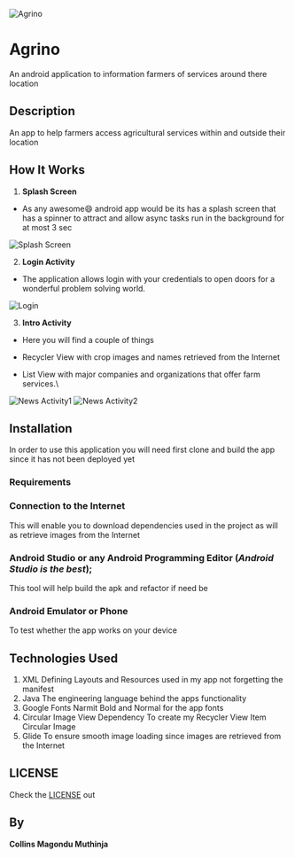 
![Agrino](leaf.png)
# Agrino
An android application to information farmers of services around there location

## Description

An app to help farmers access agricultural services within and outside their location


## How It Works

1. **Splash Screen**
* As any awesome:smile: android app would be its has a splash screen
that has a spinner to attract and allow async tasks run in the background for
at most 3 sec

![Splash Screen](splash.png)

2. **Login Activity**

* The application allows login with your credentials to open doors for a wonderful
problem solving world.

![Login](login.png)

3. **Intro Activity**
* Here you will find a couple of things

* Recycler View with crop images and names retrieved from the Internet
* List View with major companies and organizations that offer farm services.\

![News Activity1](news1.png)
![News Activity2](news2.png)

## Installation

In order to use this application you will need first clone and build the app
since it has not been deployed yet

### **Requirements**

###  Connection to the Internet
This will enable you to download dependencies used in the project as will as
retrieve images from the Internet

### Android Studio or any Android Programming Editor (*Android Studio is the best*);
This tool will help build the apk and refactor if need be

### Android Emulator or Phone
To test whether the app works on your device


## Technologies Used
1. XML
Defining Layouts and Resources used in my app not forgetting the manifest
2. Java
The engineering language behind the apps functionality
3. Google Fonts
Narmit Bold and Normal for the app fonts
4. Circular Image View Dependency
To create my Recycler View Item Circular Image
5. Glide
To ensure smooth image loading since images are retrieved from the Internet


## LICENSE
Check the [LICENSE](LICENSE) out

## By
**Collins Magondu Muthinja**
